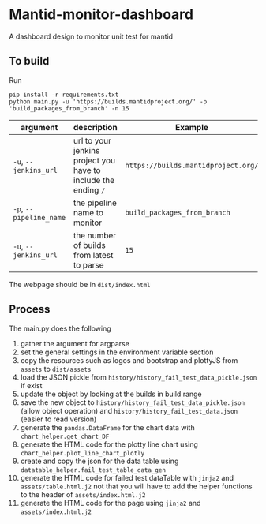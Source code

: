 # Mantid-monitor-dashboard
A dashboard design to monitor unit test for mantid

## To build
Run
```
pip install -r requirements.txt
python main.py -u 'https://builds.mantidproject.org/' -p 'build_packages_from_branch' -n 15
```
| argument  | description | Example
| ------------- | ------------- |-----------------|
| `-u`, `--jenkins_url` | url to your jenkins project you have to include the ending `/` | `https://builds.mantidproject.org/` |
| `-p`, `--pipeline_name`  | the pipeline name to monitor  | `build_packages_from_branch` |
|  `-u`, `--jenkins_url`  | the number of builds from latest to parse  | `15` |

The webpage should be in `dist/index.html`
## Process
The main.py does the following
1. gather the argument for argparse
2. set the general settings in the environment variable section
3. copy the resources such as logos and bootstrap and plottyJS from `assets` to `dist/assets`
4. load the JSON pickle from `history/history_fail_test_data_pickle.json` if exist
5. update the object by looking at the builds in build range
6. save the new object to `history/history_fail_test_data_pickle.json` (allow object operation) and `history/history_fail_test_data.json` (easier to read version)
7. generate the `pandas.DataFrame` for the chart data with `chart_helper.get_chart_DF`
8. generate the HTML code for the plotty line chart using `chart_helper.plot_line_chart_plotly`
9. create and copy the json for the data table using `datatable_helper.fail_test_table_data_gen` 
10. generate the HTML code for failed test dataTable with `jinja2` and `assets/table.html.j2` not that you will have to add the helper functions to the header of `assets/index.html.j2`
11. generate the HTML code for the page using `jinja2` and `assets/index.html.j2` 
